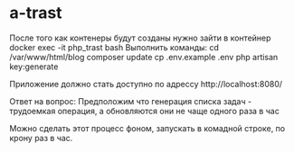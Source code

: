 # a-trast

После того как контенеры будут созданы нужно зайти в контейнер docker exec -it php_trast bash 
Выполнить команды:
cd /var/www/html/blog 
composer update
cp .env.example .env
php artisan key:generate

Приложение должно стать доступно по адрессу http://localhost:8080/

Ответ на вопрос: Предположим что генерация списка задач - трудоемкая операция, а обновляются они не чаще одного раза в час

Можно сделать этот процесс фоном, запускать в комадной строке, по крону раз в час.